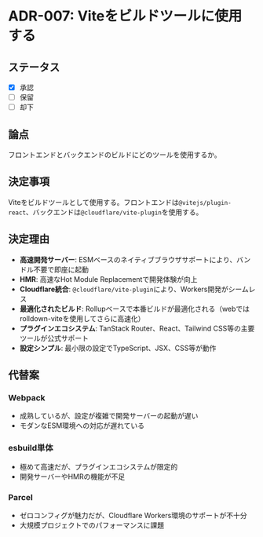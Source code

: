# ADR-007: Viteをビルドツールに使用する

## ステータス

- [x] 承認
- [ ] 保留
- [ ] 却下

## 論点

フロントエンドとバックエンドのビルドにどのツールを使用するか。

## 決定事項

Viteをビルドツールとして使用する。フロントエンドは`@vitejs/plugin-react`、バックエンドは`@cloudflare/vite-plugin`を使用する。

## 決定理由

- **高速開発サーバー**: ESMベースのネイティブブラウザサポートにより、バンドル不要で即座に起動
- **HMR**: 高速なHot Module Replacementで開発体験が向上
- **Cloudflare統合**: `@cloudflare/vite-plugin`により、Workers開発がシームレス
- **最適化されたビルド**: Rollupベースで本番ビルドが最適化される（webではrolldown-viteを使用してさらに高速化）
- **プラグインエコシステム**: TanStack Router、React、Tailwind CSS等の主要ツールが公式サポート
- **設定シンプル**: 最小限の設定でTypeScript、JSX、CSS等が動作

## 代替案

### Webpack

- 成熟しているが、設定が複雑で開発サーバーの起動が遅い
- モダンなESM環境への対応が遅れている

### esbuild単体

- 極めて高速だが、プラグインエコシステムが限定的
- 開発サーバーやHMRの機能が不足

### Parcel

- ゼロコンフィグが魅力だが、Cloudflare Workers環境のサポートが不十分
- 大規模プロジェクトでのパフォーマンスに課題

